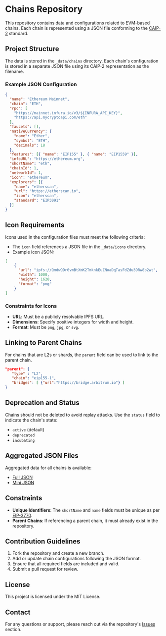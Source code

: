 # Chains Repository

This repository contains data and configurations related to EVM-based chains. Each chain is represented using a JSON file conforming to the [CAIP-2](https://github.com/ChainAgnostic/CAIPs/blob/master/CAIPs/caip-2.md) standard.

## Project Structure

The data is stored in the `_data/chains` directory. Each chain's configuration is stored in a separate JSON file using its CAIP-2 representation as the filename.

### Example JSON Configuration

```json
{
  "name": "Ethereum Mainnet",
  "chain": "ETH",
  "rpc": [
    "https://mainnet.infura.io/v3/${INFURA_API_KEY}",
    "https://api.mycryptoapi.com/eth"
  ],
  "faucets": [],
  "nativeCurrency": {
    "name": "Ether",
    "symbol": "ETH",
    "decimals": 18
  },
  "features": [{ "name": "EIP155" }, { "name": "EIP1559" }],
  "infoURL": "https://ethereum.org",
  "shortName": "eth",
  "chainId": 1,
  "networkId": 1,
  "icon": "ethereum",
  "explorers": [{
    "name": "etherscan",
    "url": "https://etherscan.io",
    "icon": "etherscan",
    "standard": "EIP3091"
  }]
}
```

## Icon Requirements

Icons used in the configuration files must meet the following criteria:
- The `icon` field references a JSON file in the `_data/icons` directory.
- Example icon JSON:

```json
[
    {
      "url": "ipfs://QmdwQDr6vmBtXmK2TmknkEuZNoaDqTasFdZdu3DRw8b2wt",
      "width": 1000,
      "height": 1628,
      "format": "png"
    }
]
```

### Constraints for Icons
- **URL**: Must be a publicly resolvable IPFS URL.
- **Dimensions**: Specify positive integers for width and height.
- **Format**: Must be `png`, `jpg`, or `svg`.

## Linking to Parent Chains

For chains that are L2s or shards, the `parent` field can be used to link to the parent chain.

```json
"parent": {
   "type" : "L2",
   "chain": "eip155-1",
   "bridges": [ {"url":"https://bridge.arbitrum.io"} ]
}
```

## Deprecation and Status

Chains should not be deleted to avoid replay attacks. Use the `status` field to indicate the chain's state:
- `active` (default)
- `deprecated`
- `incubating`

## Aggregated JSON Files

Aggregated data for all chains is available:
- [Full JSON](https://chainid.network/chains.json)
- [Mini JSON](https://chainid.network/chains_mini.json)

## Constraints

- **Unique Identifiers**: The `shortName` and `name` fields must be unique as per [EIP-3770](https://eips.ethereum.org/EIPS/eip-3770).
- **Parent Chains**: If referencing a parent chain, it must already exist in the repository.

## Contribution Guidelines

1. Fork the repository and create a new branch.
2. Add or update chain configurations following the JSON format.
3. Ensure that all required fields are included and valid.
4. Submit a pull request for review.

## License

This project is licensed under the MIT License.

## Contact

For any questions or support, please reach out via the repository's [Issues](https://github.com/nodoubtz/chains/issues) section.
